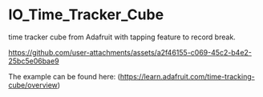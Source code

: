 # IO_Time_Tracker_Cube
time tracker cube from Adafruit with tapping feature to record break.



https://github.com/user-attachments/assets/a2f46155-c069-45c2-b4e2-25bc5e06bae9



The example can be found here:
(https://learn.adafruit.com/time-tracking-cube/overview)
